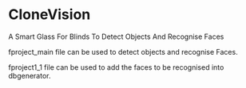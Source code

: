 # CloneVision
A Smart Glass For Blinds To Detect Objects And Recognise Faces

fproject_main file can be used to detect objects and recognise Faces.

fproject1_1 file can be used to add the faces to be recognised into dbgenerator.
